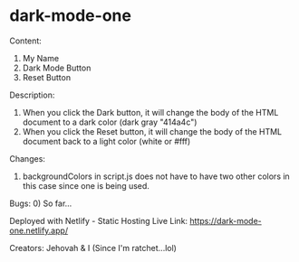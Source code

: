 # dark-mode-one

Content: 
1) My Name
2) Dark Mode Button
3) Reset Button 

Description: 
1) When you click the Dark button, it will change the body of the HTML document to a dark color (dark gray "414a4c")
2) When you click the Reset button, it will change the body of the HTML document back to a light color (white or #fff) 

Changes:
1) backgroundColors in script.js does not have to have two other colors in this case since one is being used. 


Bugs: 
0) So far... 

Deployed with Netlify - Static Hosting
Live Link: 
https://dark-mode-one.netlify.app/


Creators: Jehovah & I (Since I'm ratchet...lol)
